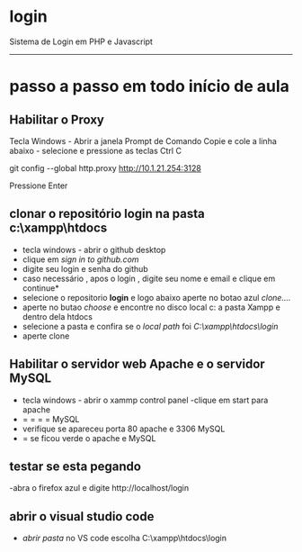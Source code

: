 # login
Sistema de Login em PHP e Javascript
 
 ---
 # passo a passo em todo início de aula
 
## Habilitar o Proxy
  Tecla Windows - Abrir a janela Prompt de Comando
  Copie e cole a linha abaixo - selecione e pressione as teclas Ctrl C

  git config --global http.proxy http://10.1.21.254:3128

  Pressione Enter
  
  ## clonar o repositório **login** na pasta **c:\xampp\htdocs**
   - tecla windows - abrir o github desktop
   - clique em *sign in to github.com*
   - digite seu login e senha do github
   - caso necessário , apos o login , digite seu nome e email e clique em continue*
   - selecione o repositorio **login** e logo abaixo aperte no botao azul *clone....*
   - aperte no butao *choose* e encontre no disco local c: a pasta Xampp e dentro dela htdocs
   - selecione  a pasta e confira se o *local path* foi *C:\xampp\htdocs\login*
   - aperte clone
    
   ## Habilitar o servidor web **Apache** e o servidor **MySQL**
   - tecla windows - abrir o xammp control panel
   -clique em start para apache
   - =      =   =     =  MySQL
   - verifique se apareceu porta 80 apache e 3306 MySQL
   -    =      se ficou verde o apache e MySQL
    
  ## testar se esta pegando
   -abra o firefox azul e digite http://localhost/login
    
 ## abrir o visual studio code 
   - *abrir pasta* no VS code escolha C:\xampp\htdocs\login
